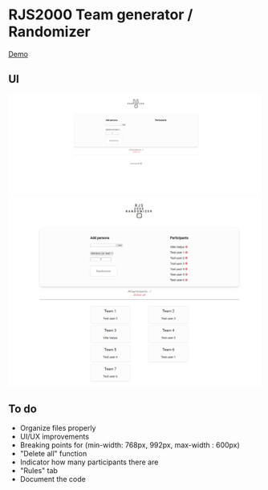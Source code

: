 # RJS2000 Team generator / Randomizer

[Demo](https://www.hmlsolutions.com/cloud13/rjs/index.php)

<h2>UI</h2>

<img src="/assets/ui1.png" alt="use case1"/>

<img src="/assets/ui2.png" alt="use case 2"/>


<h2> To do </h2>

 * Organize files properly
 * UI/UX improvements
 * Breaking points for (min-width: 768px, 992px,  max-width : 600px)
 * "Delete all" function
 * Indicator how many participants there are
 * "Rules" tab
 * Document the code
